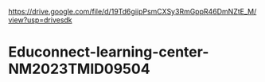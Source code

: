 https://drive.google.com/file/d/19Td6giipPsmCXSy3RmGppR46DmNZtE_M/view?usp=drivesdk
# Educonnect-learning-center-NM2023TMID09504
